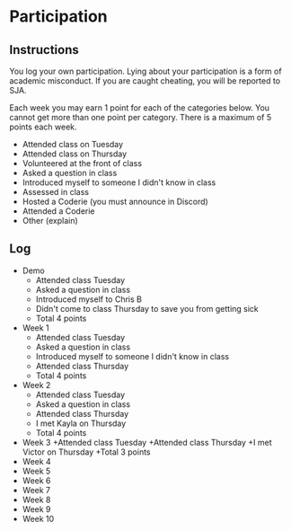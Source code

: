 Participation
=============

## Instructions ##

You log your own participation. Lying about your participation is a form of
academic misconduct. If you are caught cheating, you will be reported to SJA.

Each week you may earn 1 point for each of the categories below. You cannot get
more than one point per category. There is a maximum of 5 points each week.

+ Attended class on Tuesday
+ Attended class on Thursday
+ Volunteered at the front of class
+ Asked a question in class
+ Introduced myself to someone I didn't know in class
+ Assessed in class
+ Hosted a Coderie (you must announce in Discord)
+ Attended a Coderie
+ Other (explain)

## Log ##

- Demo
	+ Attended class Tuesday
	+ Asked a question in class
	+ Introduced myself to Chris B
	+ Didn't come to class Thursday to save you from getting sick
	+ Total 4 points
- Week 1
	+ Attended class Tuesday
	+ Asked a question in class
	+ Introduced myself to someone I didn't know in class
	+ Attended class Thursday
	+ Total 4 points
- Week 2
	+ Attended class Tuesday
	+ Asked a question in class
	+ Attended class Thursday
	+ I met Kayla on Thursday
	+ Total 4 points
- Week 3
	+Attended class Tuesday
	+Attended class Thursday
	+I met Victor on Thursday
	+Total 3 points
- Week 4
- Week 5
- Week 6
- Week 7
- Week 8
- Week 9
- Week 10
